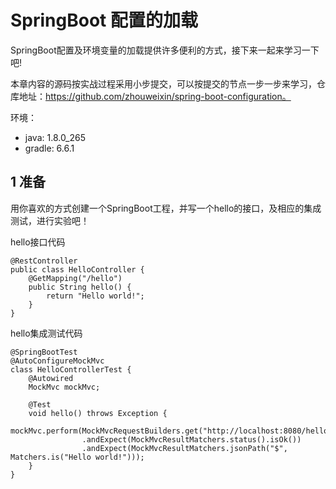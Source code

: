# SpringBoot 配置的加载

SpringBoot配置及环境变量的加载提供许多便利的方式，接下来一起来学习一下吧!

本章内容的源码按实战过程采用小步提交，可以按提交的节点一步一步来学习，仓库地址：https://github.com/zhouweixin/spring-boot-configuration。

环境：
* java: 1.8.0_265
* gradle: 6.6.1

## 1 准备

用你喜欢的方式创建一个SpringBoot工程，并写一个hello的接口，及相应的集成测试，进行实验吧！

hello接口代码
```shell script
@RestController
public class HelloController {
    @GetMapping("/hello")
    public String hello() {
        return "Hello world!";
    }
}
```

hello集成测试代码
```shell script
@SpringBootTest
@AutoConfigureMockMvc
class HelloControllerTest {
    @Autowired
    MockMvc mockMvc;

    @Test
    void hello() throws Exception {
        mockMvc.perform(MockMvcRequestBuilders.get("http://localhost:8080/hello"))
                .andExpect(MockMvcResultMatchers.status().isOk())
                .andExpect(MockMvcResultMatchers.jsonPath("$", Matchers.is("Hello world!")));
    }
}
```